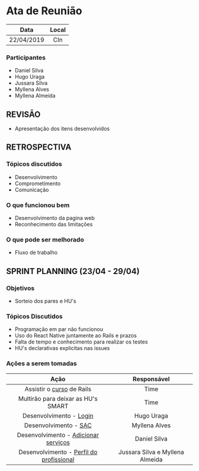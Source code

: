 # Ata de Reunião

Data         | Local
:------------: | :-------------:
22/04/2019   |CIn


### Participantes
* Daniel Silva
* Hugo Uraga
* Jussara Silva
* Myllena Alves
* Myllena Almeida

## REVISÃO
* Apresentação dos itens desenvolvidos

## RETROSPECTIVA 

### Tópicos discutidos
* Desenvolvimento
* Comprometimento
* Comunicação

### O que funcionou bem
* Desenvolvimento da pagina web
* Reconhecimento das limitações
### O que pode ser melhorado
* Fluxo de trabalho

## SPRINT PLANNING (23/04 - 29/04)
### Objetivos
* Sorteio dos pares e HU's

### Tópicos Discutidos
* Programação em par não funcionou
* Uso do React Native juntamente ao Rails e prazos
* Falta de tempo e conhecimento para realizar os testes
* HU's declarativas explicitas nas issues

### Ações a serem tomadas
Ação                            | Responsável   
:-------------------------------: | :-------------:
Assistir o [curso](https://www.udemy.com/ruby-on-rails-5-na-pratica/) de Rails | Time
Multirão para deixar as HU's SMART | Time
Desenvolvimento - [Login](https://github.com/hugouraga/Iggle/issues/13)| Hugo Uraga
Desenvolvimento - [SAC](https://github.com/hugouraga/Iggle/issues/17)|Myllena Alves
Desenvolvimento - [Adicionar serviços](https://github.com/hugouraga/Iggle/issues/18)|Daniel Silva
Desenvolvimento - [Perfil do profissional](https://github.com/hugouraga/Iggle/issues/19)|Jussara Silva e Myllena Almeida


